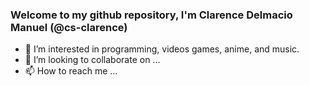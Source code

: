 ### Welcome to my github repository, I'm Clarence Delmacio Manuel (@cs-clarence)
- 👀 I’m interested in programming, videos games, anime, and music.
- 💞️ I’m looking to collaborate on ...
- 📫 How to reach me ...

<!---
cs-clarence/cs-clarence is a ✨ special ✨ repository because its `README.md` (this file) appears on your GitHub profile.
You can click the Preview link to take a look at your changes.
--->
